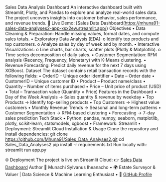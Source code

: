 Sales Data Analysis Dashboard
An interactive dashboard built with Streamlit, Plotly, and Pandas to explore and analyze real-world sales data.
The project uncovers insights into customer behavior, sales performance, and revenue trends.
🔗 Live Demo: [Sales Data Dashboard(https://mhuna91-sales-data-analyses2-app-xsx2ew.streamlit.app/)
Objectives
•	Data Cleaning & Preparation: Handle missing values, format dates, and compute sales totals.
•	Exploratory Data Analysis (EDA):
o	Identify top products and top customers.
o	Analyze sales by day of week and by month.
•	Interactive Visualizations:
o	Line charts, bar charts, scatter plots (Plotly & Matplotlib).
o	Time series decomposition of daily sales.
•	Customer Segmentation: RFM analysis (Recency, Frequency, Monetary) with K-Means clustering.
•	Revenue Forecasting: Predict daily revenue for the next 7 days using XGBoost.
Dataset
The dataset contains retail transaction records with the following fields:
•	OrderID – Unique order identifier
•	Date – Order date
•	CustomerID – Unique customer ID
•	Product – Product name/class
•	Quantity – Number of items purchased
•	Price – Unit price of product (USD)
•	Total – Transaction value (Quantity × Price)
Features in the Dashboard
•	Day of the Week Analysis → Sales quantity & revenue by weekday
•	Top Products → Identify top-selling products
•	Top Customers → Highest value customers
•	Monthly Revenue Trends → Seasonal and long-term patterns
•	Customer Segmentation → RFM-based clustering
•	Forecasting → 7-day sales prediction
Tech Stack
•	Python: pandas, numpy, seaborn, matplotlib, plotly, scikit-learn, statsmodels, xgboost
•	Framework: Streamlit
•	Deployment: Streamlit Cloud
Installation & Usage
Clone the repository and install dependencies:
git clone https://github.com/Mhuna91/Sales_Data_Analyses2.git
cd Sales_Data_Analyses2
pip install -r requirements.txt
Run locally with:
streamlit run app.py

🌐 Deployment
The project is live on Streamlit Cloud:
👉 [Sales Data Dashboard](https://mhuna91-sales-data-analyses2-app-xsx2ew.streamlit.app/)
Author
👤 Munachi Sylvanus Iheanacho
•	🌍 Estate Surveyor & Valuer | Data Science & Machine Learning Enthusiast
•	🔗 [GitHub Profile](https://github.com/Mhuna91)

